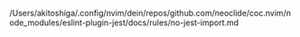 /Users/akitoshiga/.config/nvim/dein/repos/github.com/neoclide/coc.nvim/node_modules/eslint-plugin-jest/docs/rules/no-jest-import.md